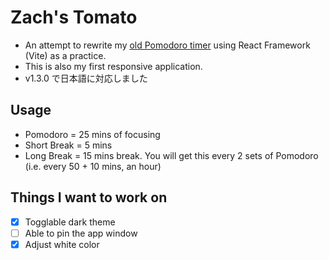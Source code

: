 # Zach's Tomato

- An attempt to rewrite my [old Pomodoro timer](https://github.com/wmcmo/pomodoro) using React Framework (Vite) as a practice.
- This is also my first responsive application.
- v1.3.0 で日本語に対応しました

## Usage

- Pomodoro = 25 mins of focusing
- Short Break = 5 mins
- Long Break = 15 mins break. You will get this every 2 sets of Pomodoro (i.e. every 50 + 10 mins, an hour)

## Things I want to work on

- [x] Togglable dark theme
- [ ] Able to pin the app window
- [x] Adjust white color
